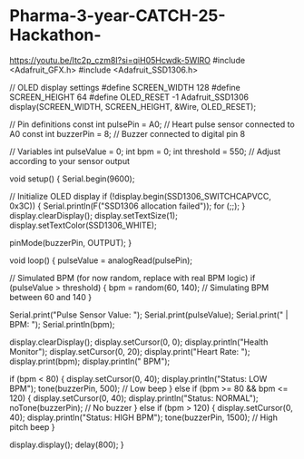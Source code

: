 # Pharma-3-year-CATCH-25-Hackathon-
https://youtu.be/Itc2p_czm8I?si=qiH05Hcwdk-5WIRO
#include <Adafruit_GFX.h>
#include <Adafruit_SSD1306.h>

// OLED display settings
#define SCREEN_WIDTH 128
#define SCREEN_HEIGHT 64
#define OLED_RESET -1
Adafruit_SSD1306 display(SCREEN_WIDTH, SCREEN_HEIGHT, &Wire, OLED_RESET);

// Pin definitions
const int pulsePin = A0;   // Heart pulse sensor connected to A0
const int buzzerPin = 8;   // Buzzer connected to digital pin 8

// Variables
int pulseValue = 0;
int bpm = 0;
int threshold = 550; // Adjust according to your sensor output

void setup() {
  Serial.begin(9600);

  // Initialize OLED display
  if (!display.begin(SSD1306_SWITCHCAPVCC, 0x3C)) {
    Serial.println(F("SSD1306 allocation failed"));
    for (;;);
  }
  display.clearDisplay();
  display.setTextSize(1);
  display.setTextColor(SSD1306_WHITE);

  pinMode(buzzerPin, OUTPUT);
}

void loop() {
  pulseValue = analogRead(pulsePin);

  // Simulated BPM (for now random, replace with real BPM logic)
  if (pulseValue > threshold) {
    bpm = random(60, 140); // Simulating BPM between 60 and 140
  }

  Serial.print("Pulse Sensor Value: ");
  Serial.print(pulseValue);
  Serial.print(" | BPM: ");
  Serial.println(bpm);

  display.clearDisplay();
  display.setCursor(0, 0);
  display.println("Health Monitor");
  display.setCursor(0, 20);
  display.print("Heart Rate: ");
  display.print(bpm);
  display.println(" BPM");

  if (bpm < 80) {
    display.setCursor(0, 40);
    display.println("Status: LOW BPM");
    tone(buzzerPin, 500); // Low beep
  }
  else if (bpm >= 80 && bpm <= 120) {
    display.setCursor(0, 40);
    display.println("Status: NORMAL");
    noTone(buzzerPin); // No buzzer
  }
  else if (bpm > 120) {
    display.setCursor(0, 40);
    display.println("Status: HIGH BPM");
    tone(buzzerPin, 1500); // High pitch beep
  }

  display.display();
  delay(800);
}
